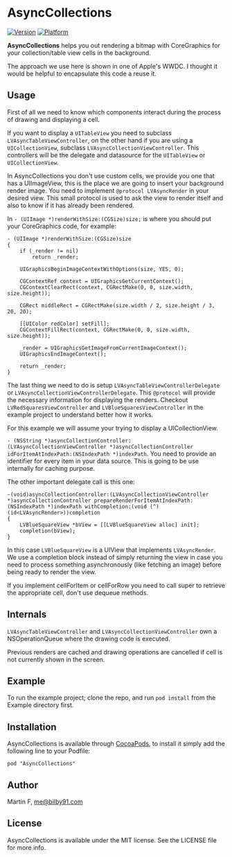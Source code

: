 # AsyncCollections

[![Version](http://cocoapod-badges.herokuapp.com/v/AsyncCollections/badge.png)](http://cocoadocs.org/docsets/AsyncCollections)
[![Platform](http://cocoapod-badges.herokuapp.com/p/AsyncCollections/badge.png)](http://cocoadocs.org/docsets/AsyncCollections)

**AsyncCollections** helps you out rendering a bitmap with CoreGraphics for your collection/table view cells in the background.

The approach we use here is shown in one of Apple's WWDC. I thought it would be helpful to encapsulate this code a reuse it.

## Usage

First of all we need to know which components interact during the process of drawing and displaying a cell. 

If you want to display a `UITableView` you need to subclass `LVAsyncTableViewController`, on the other hand if you are using a `UICollectionView`, subclass `LVAsyncCollectionViewController`. This controllers will be the delegate and datasource for the `UITableView` or `UICollectionView`. 

In AsyncCollections you don't use custom cells, we provide you one that has a UIImageView, this is the place we are going to insert your background render image. You need to implement `@protocol LVAsyncRender` in your desired view. This small protocol is used to ask the view to render itself and also to know if it has already been rendered.

In `- (UIImage *)renderWithSize:(CGSize)size;` is where you should put your CoreGraphics code, for example: 

    - (UIImage *)renderWithSize:(CGSize)size
    {
        if (_render != nil)
            return _render;
        
        UIGraphicsBeginImageContextWithOptions(size, YES, 0);
        
        CGContextRef context = UIGraphicsGetCurrentContext();
        CGContextClearRect(context, CGRectMake(0, 0, size.width, size.height));
        
        CGRect middleRect = CGRectMake(size.width / 2, size.height / 3, 20, 20);

        [[UIColor redColor] setFill];
        CGContextFillRect(context, CGRectMake(0, 0, size.width, size.height));
        
        _render = UIGraphicsGetImageFromCurrentImageContext();
        UIGraphicsEndImageContext();
        
        return _render;
    }


The last thing we need to do is setup `LVAsyncTableViewControllerDelegate` or `LVAsyncCollectionViewControllerDelegate`. This `@protocol` will provide the necessary information for displaying the renders. Checkout `LVRedSquaresViewController` and `LVBlueSquaresViewController` in the example project to understand better how it works.

For this example we will assume your trying to display a UICollectionView.


`- (NSString *)asyncCollectionController:(LVAsyncCollectionViewController *)asyncCollectionController idForItemAtIndexPath:(NSIndexPath *)indexPath`. You need to provide an identifier for every item in your data source. This is going to be use internally for caching purpose. 

The other important delegate call is this one:

    -(void)asyncCollectionController:(LVAsyncCollectionViewController *)asyncCollectionController prepareRenderForItemAtIndexPath:(NSIndexPath *)indexPath withCompletion:(void (^)(id<LVAsyncRender>))completion
    {
        LVBlueSquareView *bView = [[LVBlueSquareView alloc] init];
        completion(bView);
    }

In this case `LVBlueSquareView` is a UIView that implements `LVAsyncRender`. We use a completion block instead of simply returning the view in case you need to process something asynchronously (like fetching an image) before being ready to render the view. 

If you implement cellForItem or cellForRow you need to call super to retrieve the appropriate cell, don't use dequeue methods. 

## Internals

`LVAsyncTableViewController` and `LVAsyncCollectionViewController` own a NSOperationQueue where the drawing code is executed. 

Previous renders are cached and drawing operations are cancelled if cell is not currently shown in the screen.

## Example

To run the example project; clone the repo, and run `pod install` from the Example directory first.

## Installation


AsyncCollections is available through [CocoaPods](http://cocoapods.org), to install
it simply add the following line to your Podfile:

    pod "AsyncCollections"

## Author

Martin F, me@bilby91.com

## License

AsyncCollections is available under the MIT license. See the LICENSE file for more info.

